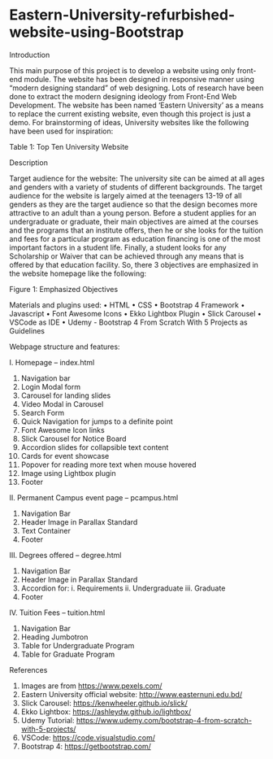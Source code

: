 # Eastern-University-refurbished-website-using-Bootstrap

Introduction

This main purpose of this project is to develop a website using only front-end module. The website has been designed in responsive manner using “modern designing standard” of web designing. Lots of research have been done to extract the modern designing ideology from Front-End Web Development. The website has been named ‘Eastern University’ as a means to replace the current existing website, even though this project is just a demo. For brainstorming of ideas, University websites like the following have been used for inspiration:

 
Table 1: Top Ten University Website
 
Description

Target audience for the website: 
	The university site can be aimed at all ages and genders with a variety of students of different backgrounds. The target audience for the website is largely aimed at the teenagers 13-19 of all genders as they are the target audience so that the design becomes more attractive to an adult than a young person. Before a student applies for an undergraduate or graduate, their main objectives are aimed at the courses and the programs that an institute offers, then he or she looks for the tuition and fees for a particular program as education financing is one of the most important factors in a student life. Finally, a student looks for any Scholarship or Waiver that can be achieved through any means that is offered by that education facility.  So, there 3 objectives are emphasized in the website homepage like the following:

 
Figure 1: Emphasized Objectives

Materials and plugins used:
•	HTML 
•	CSS
•	Bootstrap 4 Framework
•	Javascript
•	Font Awesome Icons
•	Ekko Lightbox Plugin
•	Slick Carousel
•	VSCode as IDE
•	Udemy - Bootstrap 4 From Scratch With 5 Projects as Guidelines

Webpage structure and features:

I.	Homepage – index.html
1.	Navigation bar 
2.	Login Modal form
3.	Carousel for landing slides
4.	Video Modal in Carousel
5.	Search Form 
6.	Quick Navigation for jumps to a definite point
7.	Font Awesome Icon links
8.	Slick Carousel for Notice Board
9.	Accordion slides for collapsible text content
10.	Cards for event showcase
11.	Popover for reading more text when mouse hovered
12.	Image using Lightbox plugin 
13.	Footer

II.	Permanent Campus event page – pcampus.html
1.	Navigation Bar
2.	Header Image in Parallax Standard
3.	Text Container
4.	Footer

III.	Degrees offered – degree.html
1.	Navigation Bar
2.	Header Image in Parallax Standard
3.	Accordion for:
i.	Requirements
ii.	Undergraduate
iii.	Graduate
4.	Footer

IV.	Tuition Fees – tuition.html
1.	Navigation Bar
2.	Heading Jumbotron
3.	Table for Undergraduate Program
4.	Table for Graduate Program


References

1.	Images are from https://www.pexels.com/
2.	Eastern University official website: http://www.easternuni.edu.bd/
3.	Slick Carousel: https://kenwheeler.github.io/slick/
4.	Ekko Lightbox: https://ashleydw.github.io/lightbox/
5.	Udemy Tutorial: https://www.udemy.com/bootstrap-4-from-scratch-with-5-projects/
6.	VSCode: https://code.visualstudio.com/
7.	Bootstrap 4: https://getbootstrap.com/
